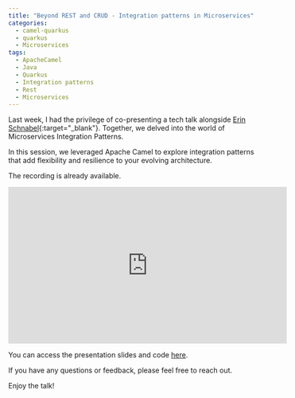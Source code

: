 ```yaml
---
title: "Beyond REST and CRUD - Integration patterns in Microservices"
categories:
  - camel-quarkus
  - quarkus
  - Microservices
tags:
  - ApacheCamel
  - Java
  - Quarkus
  - Integration patterns
  - Rest
  - Microservices
---
```


Last week, I had the privilege of co-presenting a tech talk alongside [Erin Schnabel](https://www.linkedin.com/in/erinschnabel/){:target="_blank"}. Together, we delved into the world of Microservices Integration Patterns.

In this session, we leveraged Apache Camel to explore integration patterns that add flexibility and resilience to your evolving architecture.

The recording is already available.
<iframe src="https://www.youtube.com/embed/4tjrCP27aHU" width="560" height="315" frameborder="0"> </iframe>

You can access the presentation slides and code [here](/talk/eip-microservices/).

If you have any questions or feedback, please feel free to reach out. 

Enjoy the talk!
